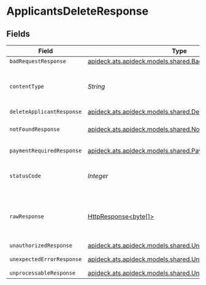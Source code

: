 # ApplicantsDeleteResponse


## Fields

| Field                                                                                                                    | Type                                                                                                                     | Required                                                                                                                 | Description                                                                                                              |
| ------------------------------------------------------------------------------------------------------------------------ | ------------------------------------------------------------------------------------------------------------------------ | ------------------------------------------------------------------------------------------------------------------------ | ------------------------------------------------------------------------------------------------------------------------ |
| `badRequestResponse`                                                                                                     | [apideck.ats.apideck.models.shared.BadRequestResponse](../../models/shared/BadRequestResponse.md)                        | :heavy_minus_sign:                                                                                                       | Bad Request                                                                                                              |
| `contentType`                                                                                                            | *String*                                                                                                                 | :heavy_check_mark:                                                                                                       | HTTP response content type for this operation                                                                            |
| `deleteApplicantResponse`                                                                                                | [apideck.ats.apideck.models.shared.DeleteApplicantResponse](../../models/shared/DeleteApplicantResponse.md)              | :heavy_minus_sign:                                                                                                       | Applicants                                                                                                               |
| `notFoundResponse`                                                                                                       | [apideck.ats.apideck.models.shared.NotFoundResponse](../../models/shared/NotFoundResponse.md)                            | :heavy_minus_sign:                                                                                                       | The specified resource was not found                                                                                     |
| `paymentRequiredResponse`                                                                                                | [apideck.ats.apideck.models.shared.PaymentRequiredResponse](../../models/shared/PaymentRequiredResponse.md)              | :heavy_minus_sign:                                                                                                       | Payment Required                                                                                                         |
| `statusCode`                                                                                                             | *Integer*                                                                                                                | :heavy_check_mark:                                                                                                       | HTTP response status code for this operation                                                                             |
| `rawResponse`                                                                                                            | [HttpResponse<byte[]>](https://docs.oracle.com/en/java/javase/11/docs/api/java.net.http/java/net/http/HttpResponse.html) | :heavy_minus_sign:                                                                                                       | Raw HTTP response; suitable for custom response parsing                                                                  |
| `unauthorizedResponse`                                                                                                   | [apideck.ats.apideck.models.shared.UnauthorizedResponse](../../models/shared/UnauthorizedResponse.md)                    | :heavy_minus_sign:                                                                                                       | Unauthorized                                                                                                             |
| `unexpectedErrorResponse`                                                                                                | [apideck.ats.apideck.models.shared.UnexpectedErrorResponse](../../models/shared/UnexpectedErrorResponse.md)              | :heavy_minus_sign:                                                                                                       | Unexpected error                                                                                                         |
| `unprocessableResponse`                                                                                                  | [apideck.ats.apideck.models.shared.UnprocessableResponse](../../models/shared/UnprocessableResponse.md)                  | :heavy_minus_sign:                                                                                                       | Unprocessable                                                                                                            |